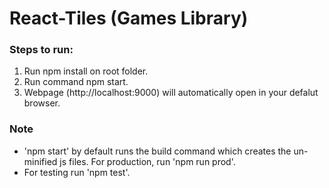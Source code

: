 # React-Tiles (Games Library)
### Steps to run:
  1) Run npm install on root folder.
  2) Run command npm start.
  3) Webpage (http://localhost:9000) will automatically open in your defalut browser.

### Note
* 'npm start' by default runs the build command which creates the un-minified js files. For production, run 'npm run prod'.
* For testing run 'npm test'.
